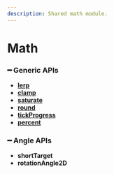 ```yaml
---
description: Shared math module.
---
```


# Math

### ━ Generic **APIs**

* ****[**lerp**](generic/lerp.md)****
* ****[**clamp**](generic/clamp.md)****
* ****[**saturate**](generic/saturate.md)****
* ****[**round**](generic/round.md)****
* ****[**tickProgress**](generic/tickprogress.md)****
* ****[**percent**](generic/percent.md)****

### ━ Angle **APIs**

* **shortTarget**
* **rotationAngle2D**
